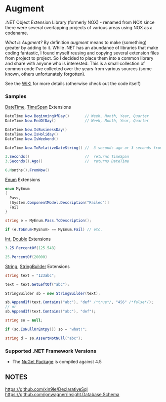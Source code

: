 # Augment

.NET Object Extension Library (formerly NOX) - renamed from NOX since
there were several overlapping projects of various areas using NOX as
a codename.

*What is Augment?* By definition _augment_ means to make (something)
greater by adding to it.  While .NET has an abundance of libraries
that make coding fantastic, I found myself reusing and copying several
extension files from project  to project. So I decided to place them
into a common library and share with anyone who is interested.  This
is a small collection of common code I've collected over the years
from various sources (some known, others unfortunately forgotten).

See the [WIKI](https://github.com/ellerbus/Augment/wiki/Augment-Extension-Library) for more details (otherwise check out the code itself)

### Samples

[DateTime](https://github.com/ellerbus/Augment/blob/master/Augment/AugmentTests/Extensions/DateTimeExtensionTests.cs), [TimeSpan](https://github.com/ellerbus/Augment/blob/master/Augment/AugmentTests/Extensions/TimeSpanExtensionTests.cs) Extensions

``` csharp
DateTime.Now.BeginningOfDay()		// Week, Month, Year, Quarter
DateTime.Now.EndOfDay()				// Week, Month, Year, Quarter

DateTime.Now.IsBusinessDay()
DateTime.Now.IsHoliday()
DateTime.Now.IsWeekend()

DateTime.Now.ToRelativeDateString()	//	3 seconds ago or 3 seconds from now

3.Seconds()							//	returns TimeSpan
3.Seconds().Ago()					//	returns DateTime

6.Months().FromNow()
```

[Enum](https://github.com/ellerbus/Augment/blob/master/Augment/AugmentTests/Extensions/EnumExtensionTests.cs) Extensions

``` csharp
enum MyEnum
{
  Pass,
  [System.ComponentModel.Description("Failed")]
  Fail
}

string e = MyEnum.Pass.ToDescription();

if (e.ToEnum<MyEnum> == MyEnum.Fail) // etc.
```

[Int](https://github.com/ellerbus/Augment/blob/master/Augment/AugmentTests/Extensions/IntExtensionTests.cs), [Double](https://github.com/ellerbus/Augment/blob/master/Augment/AugmentTests/Extensions/DoubleExtensionTests.cs) Extensions

``` csharp
3.25.PercentOf(125.548)

25.PercentOf(20000)
```

[String](https://github.com/ellerbus/Augment/blob/master/Augment/AugmentTests/Extensions/StringExtensionTests.cs), [StringBuilder](https://github.com/ellerbus/Augment/blob/master/Augment/AugmentTests/Extensions/StringBuilderExtensionTests.cs) Extensions

``` csharp
string text = "123abc";

text = text.GetLeftOf("abc");

StringBuilder sb = new StringBuilder(text);

sb.AppendIf(text.Contains("abc"), "def" /*true*/, "456" /*false*/);
// or
sb.AppendIf(text.Contains("abc"), "def");

string so = null;

if (so.IsNullOrEmtpy()) so = "what!";

string d = so.AssertNotNull("abc");

```

### Supported .NET Framework Versions

-	The [NuGet Package](http://www.nuget.org/packages/Augment) is compiled against 4.5


## NOTES

https://github.com/xin9le/DeclarativeSql
https://github.com/jonwagner/Insight.Database.Schema
